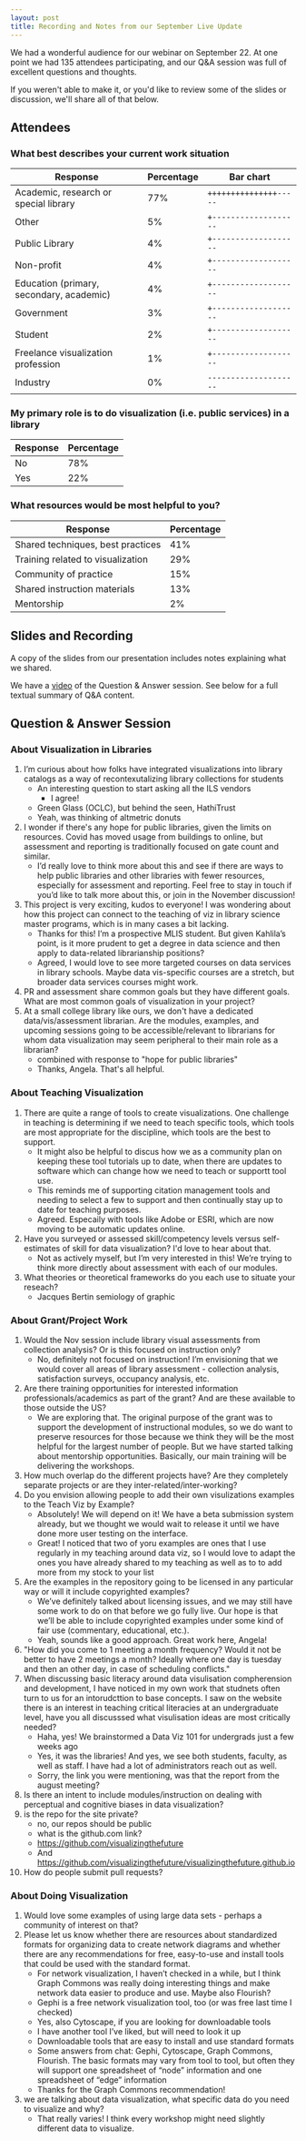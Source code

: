 ```yaml
---
layout: post
title: Recording and Notes from our September Live Update
---
```

We had a wonderful audience for our webinar on September 22. At one point we had 135 attendees participating, and our Q&A session was full of excellent questions and thoughts.

If you weren't able to make it, or you'd like to review some of the slides or discussion, we'll share all of that below.

## Attendees

### What best describes your current work situation

Response | Percentage | Bar chart
--- | --- | ---
Academic, research or special library | 77% | `+++++++++++++++-----`
Other | 5% | `+-------------------`
Public Library | 4% | `+-------------------`
Non-profit | 4% | `+-------------------`
Education (primary, secondary, academic) | 4% | `+-------------------`
Government | 3% | `+-------------------`
Student | 2% | `+-------------------`
Freelance visualization profession | 1% | `+-------------------`
Industry | 0% | `--------------------`

### My primary role is to do visualization (i.e. public services) in a library

Response | Percentage
--- | --- 
No | 78%
Yes | 22%

### What resources would be most helpful to you?

Response | Percentage
--- | --- 
Shared techniques, best practices | 41%
Training related to visualization | 29%
Community of practice | 15%
Shared instruction materials | 13%
Mentorship | 2%

## Slides and Recording

A copy of the slides from our presentation includes notes explaining what we shared.

We have a [video](https://umich.box.com/shared/static/h61iy1ynkxp5h0u8vuvikr9dnqcvxwz3.mp4) of the Question & Answer session. See below for a full textual summary of Q&A content.

## Question & Answer Session

### About Visualization in Libraries
1. I’m curious about how folks have integrated visualizations into library catalogs as a way of recontexutalizing library collections for students
    * An interesting question to start asking all the ILS vendors
        * I agree!
    * Green Glass (OCLC), but behind the seen, HathiTrust
    * Yeah, was thinking of altmetric donuts
1. I wonder if there's any hope for public libraries, given the limits on resources.  Covid has moved usage from buildings to online, but assessment and reporting is traditionally focused on gate count and similar.
    * I’d really love to think more about this and see if there are ways to help public libraries and other libraries with fewer resources, especially for assessment and reporting. Feel free to stay in touch if you’d like to talk more about this, or join in the November discussion!
1. This project is very exciting, kudos to everyone! I was wondering about how this project can connect to the teaching of viz in library science master programs, which is in many cases a bit lacking.
    * Thanks for this! I’m a prospective MLIS student. But given Kahlila’s point, is it more prudent to get a degree in data science and then apply to data-related librarianship positions?
    * Agreed, I would love to see more targeted courses on data services in library schools. Maybe data vis-specific courses are a stretch, but broader data services courses might work.
1. PR and assessment share common goals but they have different goals. What are most common goals of visualization in your project?
1. At a small college library like ours, we don't have a dedicated data/vis/assessment librarian. Are the modules, examples, and upcoming sessions going to be accessible/relevant to librarians for whom data visualization may seem peripheral to their main role as a librarian?
   * combined with response to "hope for public libraries"
   * Thanks, Angela. That's all helpful.

### About Teaching Visualization
1. There are quite a range of tools to create visualizations. One challenge in teaching is determining if we need to teach specific tools, which tools are most appropriate for the discipline, which tools are the best to support.
    * It might also be helpful to discus how we as a community plan on keeping these tool tutorials up to date, when there are updates to software which can change how we need to teach or supportt tool use.
    * This reminds me of supporting citation management tools and needing to select a few to support and then continually stay up to date for teaching purposes.
    * Agreed. Especaily with tools like Adobe or ESRI, which are now moving to be automatic updates online.
1. Have you surveyed or assessed skill/competency levels versus self-estimates of skill for data visualization? I'd love to hear about that.
    * Not as actively myself, but I’m very interested in this! We’re trying to think more directly about assessment with each of our modules.
1. What theories or theoretical frameworks do you each use to situate your reseach?
    * Jacques Bertin semiology of graphic

### About Grant/Project Work
1. Would the Nov session include library visual assessments from collection analysis? Or is this focused on instruction only?
    * No, definitely not focused on instruction! I’m envisioning that we would cover all areas of library assessment - collection analysis, satisfaction surveys, occupancy analysis, etc.
1. Are there training opportunities for interested information professionals/academics as part of the grant? And are these available to those outside the US?
    * We are exploring that. The original purpose of the grant was to support the development of instructional modules, so we do want to preserve resources for those because we think they will be the most helpful for the largest number of people. But we have started talking about mentorship opportunities. Basically, our main training will be delivering the workshops.
1. How much overlap do the different projects have? Are they completely separate projects or are they inter-related/inter-working?
1. Do you envision allowing people to add their own visulizations examples to the Teach Viz by Example?
    * Absolutely! We will depend on it! We have a beta submission system already, but we thought we would wait to release it until we have done more user testing on the interface.
    * Great! I noticed that two of yoru examples are ones that I use regularly in my teaching around data viz, so I would love  to adapt the ones you have already shared to my teaching as well as to to add more from my stock to your list
1. Are the examples in the repository going to be licensed in any particular way or will it include copyrighted examples?
    * We’ve definitely talked about licensing issues, and we may still have some work to do on that before we go fully live. Our hope is that we’ll be able to include copyrighted examples under some kind of fair use (commentary, educational, etc.).
    * Yeah, sounds like a good approach. Great work here, Angela!
1. "How did you come to 1 meeting a month frequency? Would it not be better to have 2 meetings a month? Ideally where one day is tuesday and then an other day, in case of scheduling conflicts."
1. When discussing basic literacy around data visulisation compherension and development, I have noticed in my own work that studnets often turn to us for an intorudcttion to base concepts. I saw on the website there is an interest in teaching critical literacies at an undergraduate level, have you all discusssed what visulisation ideas are most critically needed?
    * Haha, yes! We brainstormed a Data Viz 101 for undergrads just a few weeks ago
    * Yes, it was the libraries! And yes, we see both students, faculty, as well as staff. I have had a lot of administrators reach out as well.
    * Sorry, the link you were mentioning, was that the report from the august meeting?
1. Is there an intent to include modules/instruction on dealing with perceptual and cognitive biases in data visualization?
1. is the repo for the site private?
    * no, our repos should be public
    * what is the github.com link?
    * https://github.com/visualizingthefuture
    * And https://github.com/visualizingthefuture/visualizingthefuture.github.io
1. How do people submit pull requests?

### About Doing Visualization
1. Would love some examples of using large data sets - perhaps a community of interest on that?
1. Please let us know whether there are resources about standardized formats for organizing data to create network diagrams and whether there are any recommendations for free, easy-to-use and install tools that could be used with the standard format.
    * For network visualization, I haven’t checked in a while, but I think Graph Commons was really doing interesting things and make network data easier to produce and use. Maybe also Flourish?
    * Gephi is a free network visualization tool, too (or was free last time I checked)
    * Yes, also Cytoscape, if you are looking for downloadable tools
    * I have another tool I’ve liked, but will need to look it up
    * Downloadable tools that are easy to install and use standard formats
    * Some answers from chat: Gephi, Cytoscape, Graph Commons, Flourish. The basic formats may vary from tool to tool, but often they will support one spreadsheet of “node” information and one spreadsheet of “edge” information
    * Thanks for the Graph Commons recommendation!
1. we are talking about data visualization, what specific data do you need to visualize and why?
    * That really varies! I think every workshop might need slightly different data to visualize.
